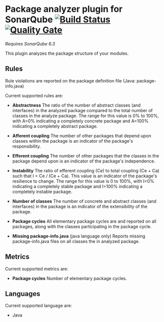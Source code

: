 # Package analyzer plugin for SonarQube [![Build Status](https://travis-ci.org/willemsrb/sonar-packageanalyzer-plugin.svg?branch=master)](https://travis-ci.org/willemsrb/sonar-packageanalyzer-plugin) [![Quality Gate](https://sonarqube.com/api/badges/gate?key=nl.future-edge.sonarqube.plugins:sonar-packageanalyzer)](https://sonarqube.com/dashboard/index?id=nl.future-edge.sonarqube.plugins%3Asonar-packageanalyzer)
*Requires SonarQube 6.3*

This plugin analyzes the package structure of your modules.

## Rules
Rule violations are reported on the package definition file (Java: package-info.java)

Current supported rules are:
- **Abstractness**
The ratio of the number of abstract classes (and interfaces) in the analyzed package compared to the total number of classes in the analyze package. The range for this value is 0% to 100%, with A=0% indicating a completely concrete package and A=100% indicating a completely abstract package.

- **Afferent coupling**
The number of other packages that depend upon classes within the package is an indicator of the package's responsibility.

- **Efferent coupling**
The number of other packages that the classes in the package depend upon is an indicator of the package's independence.

- **Instability**
The ratio of efferent coupling (Ce) to total coupling (Ce + Ca) such that I = Ce / (Ce + Ca). This value is an indicator of the package's resilience to change. The range for this value is 0 to 100%, with I=0% indicating a completely stable package and I=100% indicating a completely instable package.

- **Number of classes**
The number of concrete and abstract classes (and interfaces) in the package is an indicator of the extensibility of the package.

- **Package cycles**
All elementary package cycles are and reported on all packages, along with the classes participating in the package cycle.

- **Missing package-info.java** (java language only)
Reports missing package-info.java files on all classes the in analyzed package.

## Metrics
Current supported metrics are:
- **Package cycles**
Number of elementary package cycles.

## Languages
Current supported language are:
- Java

